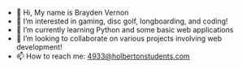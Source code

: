 - 👋 Hi, My name is Brayden Vernon
- 👀 I’m interested in gaming, disc golf, longboarding, and coding!
- 🌱 I’m currently learning Python and some basic web applications
- 💞️ I’m looking to collaborate on various projects involving web development!
- 📫 How to reach me: 4933@holbertonstudents.com

<!---
Vernon-444/Vernon-444 is a ✨ special ✨ repository because its `README.md` (this file) appears on your GitHub profile.
You can click the Preview link to take a look at your changes.
--->
